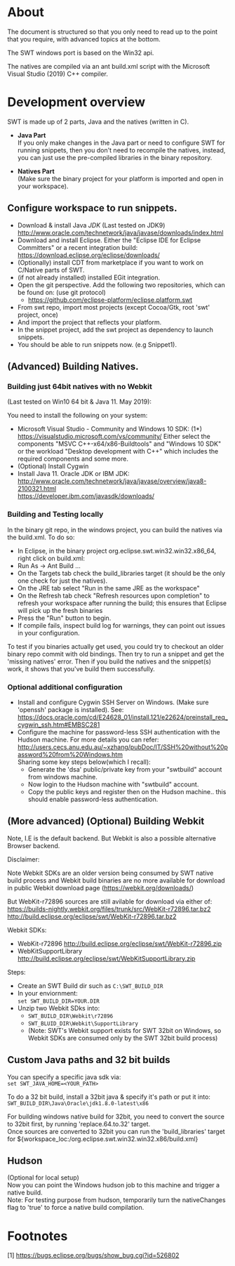 # About

The document is structured so that you only need to read up to the point that you require, with advanced topics at the bottom.

The SWT windows port is based on the Win32 api.

The natives are compiled via an ant build.xml script with the Microsoft Visual Studio (2019) C++ compiler.

# Development overview
SWT is made up of 2 parts, Java and the natives (written in C).

* **Java Part**  
If you only make changes in the Java part or need to configure SWT for running snippets,
then you don't need to recompile the natives, instead, you can just use the pre-compiled
libraries in the binary repository.

* **Natives Part**  
(Make sure the binary project for your platform is imported and open in your workspace).

## Configure workspace to run snippets.

* Download & install Java *JDK* (Last tested on JDK9) http://www.oracle.com/technetwork/java/javase/downloads/index.html
* Download and install Eclipse. Either the "Eclipse IDE for Eclipse Committers" or a recent integration build:
  https://download.eclipse.org/eclipse/downloads/
* (Optionally) install CDT from marketplace if you want to work on C/Native parts of SWT.
* (if not already installed) installed EGit integration.
* Open the git perspective. Add the following two repositories, which can be found on: (use git protocol)
	- https://github.com/eclipse-platform/eclipse.platform.swt
* From swt repo, import most projects (except Cocoa/Gtk, root 'swt' project, once)
* And import the project that reflects your platform.
* In the snippet project, add the swt project as dependency to launch snippets.
* You should be able to run snippets now. (e.g Snippet1).

## (Advanced) Building Natives.

### Building just 64bit natives with no Webkit
(Last tested on Win10 64 bit & Java 11. May 2019):

You need to install the following on your system:  

* Microsoft Visual Studio - Community and Windows 10 SDK:  (1*)
  https://visualstudio.microsoft.com/vs/community/
  Either select the components "MSVC C++-x64/x86-Buildtools" and "Windows 10 SDK"
  or the workload "Desktop development with C++" which includes the required components and some more.
* (Optional) Install Cygwin
* Install Java 11. Oracle JDK or IBM JDK:  
  http://www.oracle.com/technetwork/java/javase/overview/java8-2100321.html  
  https://developer.ibm.com/javasdk/downloads/  

### Building and Testing locally

In the binary git repo, in the windows project, you can build the natives via the build.xml. To do so:  

* In Eclipse, in the binary project org.eclipse.swt.win32.win32.x86_64, right click on build.xml:  
* Run As -> Ant Build ...
* On the Targets tab check the build_libraries target  (it should be the only one check for just the natives).
* On the JRE tab select "Run in the same JRE as the workspace"
* On the Refresh tab check "Refresh resources upon completion" to refresh your workspace after running the build; this ensures that Eclipse will pick up the fresh binaries
* Press the "Run" button to begin.
* If compile fails, inspect build log for warnings, they can point out issues in your configuration.

To test if you binaries actually get used, you could try to checkout an older binary repo commit with old
bindings. Then try to run a snippet and get the 'missing natives' error. Then if you build the natives
and the snippet(s) work, it shows that you've build them successfully.

### Optional additional configuration
* Install and configure Cygwin SSH Server on Windows. (Make sure 'openssh' package is installed).
  See: https://docs.oracle.com/cd/E24628_01/install.121/e22624/preinstall_req_cygwin_ssh.htm#EMBSC281
* Configure the machine for password-less SSH authentication with the Hudson machine.
  For more details you can refer: http://users.cecs.anu.edu.au/~xzhang/pubDoc/IT/SSH%20without%20password%20from%20Windows.htm  
  Sharing some key steps below(which I recall):
  - Generate the 'dsa' public/private key from your "swtbuild" account from windows machine.
  - Now login to the Hudson machine with "swtbuild" account.
  - Copy the public keys and register then on the Hudson machine.. this should enable password-less authentication.
  
## (More advanced) (Optional) Building Webkit
Note, I.E is the default backend. But Webkit is also a possible alternative Browser backend.

Disclaimer:

Note Webkit SDKs are an older version being consumed by SWT native build process and Webkit build binaries are no more available for download in public Webkit download page (https://webkit.org/downloads/)

But WebKit-r72896 sources are still avilable for download via either of:
https://builds-nightly.webkit.org/files/trunk/src/WebKit-r72896.tar.bz2  
http://build.eclipse.org/eclipse/swt/WebKit-r72896.tar.bz2  

Webkit SDKs:  

* WebKit-r72896 http://build.eclipse.org/eclipse/swt/WebKit-r72896.zip
* WebKitSupportLibrary http://build.eclipse.org/eclipse/swt/WebKitSupportLibrary.zip


Steps:  

* Create an SWT Build dir such as `C:\SWT_BUILD_DIR`
* In your enviornment:  
    `set SWT_BUILD_DIR=YOUR.DIR`
* Unzip two Webkit SDks into:  
  - `SWT_BUILD_DIR\Webkit\r72896`  
  - `SWT_BLUID_DIR\Webkit\SupportLibrary`  
  - (Note: SWT's Webkit support exists for SWT 32bit on Windows, so Webkit SDKs are consumed only by the SWT 32bit build process)

## Custom Java paths and 32 bit builds

You can specify a specific java sdk via:  
  `set SWT_JAVA_HOME=<YOUR_PATH>`

To do a 32 bit build, install a 32bit java & specify it's path or put it into:
`SWT_BUILD_DIR\Java\Oracle\jdk1.8.0-latest\x86`

For building windows native build for 32bit, you need to convert the source to 32bit first, by running 'replace.64.to.32' target.  
Once sources are converted to 32bit you can run the 'build_libraries' target for ${workspace_loc:/org.eclipse.swt.win32.win32.x86/build.xml}

## Hudson
(Optional for local setup)  
Now you can point the Windows hudson job to this machine and trigger a native build.  
Note: For testing purpose from hudson, temporarily turn the nativeChanges flag to 'true' to force a native build compilation.

# Footnotes
[1]  https://bugs.eclipse.org/bugs/show_bug.cgi?id=526802



